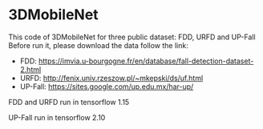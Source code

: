 # 3DMobileNet
This code of 3DMobileNet for three public dataset: FDD, URFD and UP-Fall
Before run it, please download the data follow the link:
  - FDD:      https://imvia.u-bourgogne.fr/en/database/fall-detection-dataset-2.html
  - URFD:     http://fenix.univ.rzeszow.pl/~mkepski/ds/uf.html
  - UP-Fall:  https://sites.google.com/up.edu.mx/har-up/

FDD and URFD run in tensorflow 1.15

UP-Fall run in tensorflow 2.10

